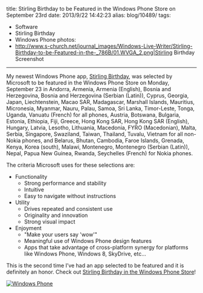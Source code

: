 title: Stirling Birthday to be Featured in the Windows Phone Store on September 23rd
date: 2013/9/22 14:42:23
alias: blog/10489/
tags:
- Software
- Stirling Birthday
- Windows Phone
photos:
- http://www.s-church.net/journal_images/Windows-Live-Writer/Stirling-Birthday-to-be-Featured-in-the-_786B/01.WVGA_2.png|Stirling Birthday Screenshot
---
My newest Windows Phone app, [Stirling Birthday](http://www.s-church.net/StirlingBirthday/WindowsPhone), was selected by Microsoft to be featured in the Windows Phone Store on Monday, September 23 in Andorra, Armenia, Armenia (English), Bosnia and Herzegovina, Bosnia and Herzegovina (Serbian (Latin)), Cyprus, Georgia, Japan, Liechtenstein, Macao SAR, Madagascar, Marshall Islands, Mauritius, Micronesia, Myanmar, Nauru, Palau, Samoa, Sri Lanka, Timor-Leste, Tonga, Uganda, Vanuatu (French) for all phones, Austria, Botswana, Bulgaria, Estonia, Ethiopia, Fiji, Greece, Hong Kong SAR, Hong Kong SAR (English), Hungary, Latvia, Lesotho, Lithuania, Macedonia, FYRO (Macedonian), Malta, Serbia, Singapore, Swaziland, Taiwan, Thailand, Tuvalu, Vietnam for all non-Nokia phones, and Belarus, Bhutan, Cambodia, Faroe Islands, Grenada, Kenya, Korea (south), Malawi, Montenegro, Montenegro (Serbian (Latin)), Nepal, Papua New Guinea, Rwanda, Seychelles (French) for Nokia phones.

The criteria Microsoft uses for these selections are:

*   Functionality
    *   Strong performance and stability
    *   Intuitive
    *   Easy to navigate without instructions
*   Utility
    *   Drives repeated and consistent use
    *   Originality and innovation
    *   Strong visual impact
*   Enjoyment
    *   "Make your users say 'wow'"
    *   Meaningful use of Windows Phone design features
    *   Apps that take advantage of cross-platform synergy for platforms like Windows Phone, Windows 8, SkyDrive, etc...

This is the second time I’ve had an app selected to be featured and it is definitely an honor. Check out [Stirling Birthday in the Windows Phone Store](http://www.windowsphone.com/en-us/store/app/stirling-birthday/b3f595ea-10ba-4b1c-8833-3b299078010d)!

[![Windows Phone](/Images/WindowsPhone_208x67_blu.png "Stirling Birthday in the Windows Phone Store")](http://www.windowsphone.com/s?appid=b3f595ea-10ba-4b1c-8833-3b299078010d)